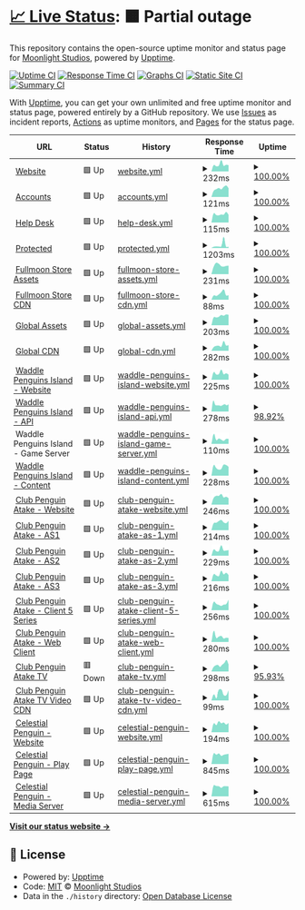 # [📈 Live Status](https://status.dink.cf): <!--live status--> **🟧 Partial outage**

This repository contains the open-source uptime monitor and status page for [Moonlight Studios](https://url.dink.cf/), powered by [Upptime](https://github.com/upptime/upptime).

[![Uptime CI](https://github.com/MoonlightStudiosInt/status/workflows/Uptime%20CI/badge.svg)](https://github.com/MoonlightStudiosInt/status/actions?query=workflow%3A%22Uptime+CI%22)
[![Response Time CI](https://github.com/MoonlightStudiosInt/status/workflows/Response%20Time%20CI/badge.svg)](https://github.com/MoonlightStudiosInt/status/actions?query=workflow%3A%22Response+Time+CI%22)
[![Graphs CI](https://github.com/MoonlightStudiosInt/status/workflows/Graphs%20CI/badge.svg)](https://github.com/MoonlightStudiosInt/status/actions?query=workflow%3A%22Graphs+CI%22)
[![Static Site CI](https://github.com/MoonlightStudiosInt/status/workflows/Static%20Site%20CI/badge.svg)](https://github.com/MoonlightStudiosInt/status/actions?query=workflow%3A%22Static+Site+CI%22)
[![Summary CI](https://github.com/MoonlightStudiosInt/status/workflows/Summary%20CI/badge.svg)](https://github.com/MoonlightStudiosInt/status/actions?query=workflow%3A%22Summary+CI%22)

With [Upptime](https://upptime.js.org), you can get your own unlimited and free uptime monitor and status page, powered entirely by a GitHub repository. We use [Issues](https://github.com/MoonlightStudiosInt/status/issues) as incident reports, [Actions](https://github.com/MoonlightStudiosInt/status/actions) as uptime monitors, and [Pages](https://status.dink.cf) for the status page.

<!--start: status pages-->
<!-- This summary is generated by Upptime (https://github.com/upptime/upptime) -->
<!-- Do not edit this manually, your changes will be overwritten -->
<!-- prettier-ignore -->
| URL | Status | History | Response Time | Uptime |
| --- | ------ | ------- | ------------- | ------ |
| <img alt="" src="https://icons.duckduckgo.com/ip3/www.fullmoon.dev.ico" height="13"> [Website](https://www.fullmoon.dev/) | 🟩 Up | [website.yml](https://github.com/fullmoondev/status/commits/HEAD/history/website.yml) | <details><summary><img alt="Response time graph" src="./graphs/website/response-time-week.png" height="20"> 232ms</summary><br><a href="https://status.fullmoon.dev/history/website"><img alt="Response time 232" src="https://img.shields.io/endpoint?url=https%3A%2F%2Fraw.githubusercontent.com%2Ffullmoondev%2Fstatus%2FHEAD%2Fapi%2Fwebsite%2Fresponse-time.json"></a><br><a href="https://status.fullmoon.dev/history/website"><img alt="24-hour response time 218" src="https://img.shields.io/endpoint?url=https%3A%2F%2Fraw.githubusercontent.com%2Ffullmoondev%2Fstatus%2FHEAD%2Fapi%2Fwebsite%2Fresponse-time-day.json"></a><br><a href="https://status.fullmoon.dev/history/website"><img alt="7-day response time 232" src="https://img.shields.io/endpoint?url=https%3A%2F%2Fraw.githubusercontent.com%2Ffullmoondev%2Fstatus%2FHEAD%2Fapi%2Fwebsite%2Fresponse-time-week.json"></a><br><a href="https://status.fullmoon.dev/history/website"><img alt="30-day response time 237" src="https://img.shields.io/endpoint?url=https%3A%2F%2Fraw.githubusercontent.com%2Ffullmoondev%2Fstatus%2FHEAD%2Fapi%2Fwebsite%2Fresponse-time-month.json"></a><br><a href="https://status.fullmoon.dev/history/website"><img alt="1-year response time 232" src="https://img.shields.io/endpoint?url=https%3A%2F%2Fraw.githubusercontent.com%2Ffullmoondev%2Fstatus%2FHEAD%2Fapi%2Fwebsite%2Fresponse-time-year.json"></a></details> | <details><summary><a href="https://status.fullmoon.dev/history/website">100.00%</a></summary><a href="https://status.fullmoon.dev/history/website"><img alt="All-time uptime 100.00%" src="https://img.shields.io/endpoint?url=https%3A%2F%2Fraw.githubusercontent.com%2Ffullmoondev%2Fstatus%2FHEAD%2Fapi%2Fwebsite%2Fuptime.json"></a><br><a href="https://status.fullmoon.dev/history/website"><img alt="24-hour uptime 100.00%" src="https://img.shields.io/endpoint?url=https%3A%2F%2Fraw.githubusercontent.com%2Ffullmoondev%2Fstatus%2FHEAD%2Fapi%2Fwebsite%2Fuptime-day.json"></a><br><a href="https://status.fullmoon.dev/history/website"><img alt="7-day uptime 100.00%" src="https://img.shields.io/endpoint?url=https%3A%2F%2Fraw.githubusercontent.com%2Ffullmoondev%2Fstatus%2FHEAD%2Fapi%2Fwebsite%2Fuptime-week.json"></a><br><a href="https://status.fullmoon.dev/history/website"><img alt="30-day uptime 100.00%" src="https://img.shields.io/endpoint?url=https%3A%2F%2Fraw.githubusercontent.com%2Ffullmoondev%2Fstatus%2FHEAD%2Fapi%2Fwebsite%2Fuptime-month.json"></a><br><a href="https://status.fullmoon.dev/history/website"><img alt="1-year uptime 100.00%" src="https://img.shields.io/endpoint?url=https%3A%2F%2Fraw.githubusercontent.com%2Ffullmoondev%2Fstatus%2FHEAD%2Fapi%2Fwebsite%2Fuptime-year.json"></a></details>
| <img alt="" src="https://icons.duckduckgo.com/ip3/www.fullmoon.dev.ico" height="13"> [Accounts](https://www.fullmoon.dev/accounts/) | 🟩 Up | [accounts.yml](https://github.com/fullmoondev/status/commits/HEAD/history/accounts.yml) | <details><summary><img alt="Response time graph" src="./graphs/accounts/response-time-week.png" height="20"> 121ms</summary><br><a href="https://status.fullmoon.dev/history/accounts"><img alt="Response time 119" src="https://img.shields.io/endpoint?url=https%3A%2F%2Fraw.githubusercontent.com%2Ffullmoondev%2Fstatus%2FHEAD%2Fapi%2Faccounts%2Fresponse-time.json"></a><br><a href="https://status.fullmoon.dev/history/accounts"><img alt="24-hour response time 122" src="https://img.shields.io/endpoint?url=https%3A%2F%2Fraw.githubusercontent.com%2Ffullmoondev%2Fstatus%2FHEAD%2Fapi%2Faccounts%2Fresponse-time-day.json"></a><br><a href="https://status.fullmoon.dev/history/accounts"><img alt="7-day response time 121" src="https://img.shields.io/endpoint?url=https%3A%2F%2Fraw.githubusercontent.com%2Ffullmoondev%2Fstatus%2FHEAD%2Fapi%2Faccounts%2Fresponse-time-week.json"></a><br><a href="https://status.fullmoon.dev/history/accounts"><img alt="30-day response time 112" src="https://img.shields.io/endpoint?url=https%3A%2F%2Fraw.githubusercontent.com%2Ffullmoondev%2Fstatus%2FHEAD%2Fapi%2Faccounts%2Fresponse-time-month.json"></a><br><a href="https://status.fullmoon.dev/history/accounts"><img alt="1-year response time 119" src="https://img.shields.io/endpoint?url=https%3A%2F%2Fraw.githubusercontent.com%2Ffullmoondev%2Fstatus%2FHEAD%2Fapi%2Faccounts%2Fresponse-time-year.json"></a></details> | <details><summary><a href="https://status.fullmoon.dev/history/accounts">100.00%</a></summary><a href="https://status.fullmoon.dev/history/accounts"><img alt="All-time uptime 100.00%" src="https://img.shields.io/endpoint?url=https%3A%2F%2Fraw.githubusercontent.com%2Ffullmoondev%2Fstatus%2FHEAD%2Fapi%2Faccounts%2Fuptime.json"></a><br><a href="https://status.fullmoon.dev/history/accounts"><img alt="24-hour uptime 100.00%" src="https://img.shields.io/endpoint?url=https%3A%2F%2Fraw.githubusercontent.com%2Ffullmoondev%2Fstatus%2FHEAD%2Fapi%2Faccounts%2Fuptime-day.json"></a><br><a href="https://status.fullmoon.dev/history/accounts"><img alt="7-day uptime 100.00%" src="https://img.shields.io/endpoint?url=https%3A%2F%2Fraw.githubusercontent.com%2Ffullmoondev%2Fstatus%2FHEAD%2Fapi%2Faccounts%2Fuptime-week.json"></a><br><a href="https://status.fullmoon.dev/history/accounts"><img alt="30-day uptime 100.00%" src="https://img.shields.io/endpoint?url=https%3A%2F%2Fraw.githubusercontent.com%2Ffullmoondev%2Fstatus%2FHEAD%2Fapi%2Faccounts%2Fuptime-month.json"></a><br><a href="https://status.fullmoon.dev/history/accounts"><img alt="1-year uptime 100.00%" src="https://img.shields.io/endpoint?url=https%3A%2F%2Fraw.githubusercontent.com%2Ffullmoondev%2Fstatus%2FHEAD%2Fapi%2Faccounts%2Fuptime-year.json"></a></details>
| <img alt="" src="https://icons.duckduckgo.com/ip3/www.fullmoon.dev.ico" height="13"> [Help Desk](https://www.fullmoon.dev/help/) | 🟩 Up | [help-desk.yml](https://github.com/fullmoondev/status/commits/HEAD/history/help-desk.yml) | <details><summary><img alt="Response time graph" src="./graphs/help-desk/response-time-week.png" height="20"> 115ms</summary><br><a href="https://status.fullmoon.dev/history/help-desk"><img alt="Response time 112" src="https://img.shields.io/endpoint?url=https%3A%2F%2Fraw.githubusercontent.com%2Ffullmoondev%2Fstatus%2FHEAD%2Fapi%2Fhelp-desk%2Fresponse-time.json"></a><br><a href="https://status.fullmoon.dev/history/help-desk"><img alt="24-hour response time 107" src="https://img.shields.io/endpoint?url=https%3A%2F%2Fraw.githubusercontent.com%2Ffullmoondev%2Fstatus%2FHEAD%2Fapi%2Fhelp-desk%2Fresponse-time-day.json"></a><br><a href="https://status.fullmoon.dev/history/help-desk"><img alt="7-day response time 115" src="https://img.shields.io/endpoint?url=https%3A%2F%2Fraw.githubusercontent.com%2Ffullmoondev%2Fstatus%2FHEAD%2Fapi%2Fhelp-desk%2Fresponse-time-week.json"></a><br><a href="https://status.fullmoon.dev/history/help-desk"><img alt="30-day response time 107" src="https://img.shields.io/endpoint?url=https%3A%2F%2Fraw.githubusercontent.com%2Ffullmoondev%2Fstatus%2FHEAD%2Fapi%2Fhelp-desk%2Fresponse-time-month.json"></a><br><a href="https://status.fullmoon.dev/history/help-desk"><img alt="1-year response time 112" src="https://img.shields.io/endpoint?url=https%3A%2F%2Fraw.githubusercontent.com%2Ffullmoondev%2Fstatus%2FHEAD%2Fapi%2Fhelp-desk%2Fresponse-time-year.json"></a></details> | <details><summary><a href="https://status.fullmoon.dev/history/help-desk">100.00%</a></summary><a href="https://status.fullmoon.dev/history/help-desk"><img alt="All-time uptime 100.00%" src="https://img.shields.io/endpoint?url=https%3A%2F%2Fraw.githubusercontent.com%2Ffullmoondev%2Fstatus%2FHEAD%2Fapi%2Fhelp-desk%2Fuptime.json"></a><br><a href="https://status.fullmoon.dev/history/help-desk"><img alt="24-hour uptime 100.00%" src="https://img.shields.io/endpoint?url=https%3A%2F%2Fraw.githubusercontent.com%2Ffullmoondev%2Fstatus%2FHEAD%2Fapi%2Fhelp-desk%2Fuptime-day.json"></a><br><a href="https://status.fullmoon.dev/history/help-desk"><img alt="7-day uptime 100.00%" src="https://img.shields.io/endpoint?url=https%3A%2F%2Fraw.githubusercontent.com%2Ffullmoondev%2Fstatus%2FHEAD%2Fapi%2Fhelp-desk%2Fuptime-week.json"></a><br><a href="https://status.fullmoon.dev/history/help-desk"><img alt="30-day uptime 100.00%" src="https://img.shields.io/endpoint?url=https%3A%2F%2Fraw.githubusercontent.com%2Ffullmoondev%2Fstatus%2FHEAD%2Fapi%2Fhelp-desk%2Fuptime-month.json"></a><br><a href="https://status.fullmoon.dev/history/help-desk"><img alt="1-year uptime 100.00%" src="https://img.shields.io/endpoint?url=https%3A%2F%2Fraw.githubusercontent.com%2Ffullmoondev%2Fstatus%2FHEAD%2Fapi%2Fhelp-desk%2Fuptime-year.json"></a></details>
| <img alt="" src="https://icons.duckduckgo.com/ip3/protected.fullmoon.dev.ico" height="13"> [Protected](https://protected.fullmoon.dev/) | 🟩 Up | [protected.yml](https://github.com/fullmoondev/status/commits/HEAD/history/protected.yml) | <details><summary><img alt="Response time graph" src="./graphs/protected/response-time-week.png" height="20"> 1203ms</summary><br><a href="https://status.fullmoon.dev/history/protected"><img alt="Response time 522" src="https://img.shields.io/endpoint?url=https%3A%2F%2Fraw.githubusercontent.com%2Ffullmoondev%2Fstatus%2FHEAD%2Fapi%2Fprotected%2Fresponse-time.json"></a><br><a href="https://status.fullmoon.dev/history/protected"><img alt="24-hour response time 534" src="https://img.shields.io/endpoint?url=https%3A%2F%2Fraw.githubusercontent.com%2Ffullmoondev%2Fstatus%2FHEAD%2Fapi%2Fprotected%2Fresponse-time-day.json"></a><br><a href="https://status.fullmoon.dev/history/protected"><img alt="7-day response time 1203" src="https://img.shields.io/endpoint?url=https%3A%2F%2Fraw.githubusercontent.com%2Ffullmoondev%2Fstatus%2FHEAD%2Fapi%2Fprotected%2Fresponse-time-week.json"></a><br><a href="https://status.fullmoon.dev/history/protected"><img alt="30-day response time 653" src="https://img.shields.io/endpoint?url=https%3A%2F%2Fraw.githubusercontent.com%2Ffullmoondev%2Fstatus%2FHEAD%2Fapi%2Fprotected%2Fresponse-time-month.json"></a><br><a href="https://status.fullmoon.dev/history/protected"><img alt="1-year response time 522" src="https://img.shields.io/endpoint?url=https%3A%2F%2Fraw.githubusercontent.com%2Ffullmoondev%2Fstatus%2FHEAD%2Fapi%2Fprotected%2Fresponse-time-year.json"></a></details> | <details><summary><a href="https://status.fullmoon.dev/history/protected">100.00%</a></summary><a href="https://status.fullmoon.dev/history/protected"><img alt="All-time uptime 100.00%" src="https://img.shields.io/endpoint?url=https%3A%2F%2Fraw.githubusercontent.com%2Ffullmoondev%2Fstatus%2FHEAD%2Fapi%2Fprotected%2Fuptime.json"></a><br><a href="https://status.fullmoon.dev/history/protected"><img alt="24-hour uptime 100.00%" src="https://img.shields.io/endpoint?url=https%3A%2F%2Fraw.githubusercontent.com%2Ffullmoondev%2Fstatus%2FHEAD%2Fapi%2Fprotected%2Fuptime-day.json"></a><br><a href="https://status.fullmoon.dev/history/protected"><img alt="7-day uptime 100.00%" src="https://img.shields.io/endpoint?url=https%3A%2F%2Fraw.githubusercontent.com%2Ffullmoondev%2Fstatus%2FHEAD%2Fapi%2Fprotected%2Fuptime-week.json"></a><br><a href="https://status.fullmoon.dev/history/protected"><img alt="30-day uptime 100.00%" src="https://img.shields.io/endpoint?url=https%3A%2F%2Fraw.githubusercontent.com%2Ffullmoondev%2Fstatus%2FHEAD%2Fapi%2Fprotected%2Fuptime-month.json"></a><br><a href="https://status.fullmoon.dev/history/protected"><img alt="1-year uptime 100.00%" src="https://img.shields.io/endpoint?url=https%3A%2F%2Fraw.githubusercontent.com%2Ffullmoondev%2Fstatus%2FHEAD%2Fapi%2Fprotected%2Fuptime-year.json"></a></details>
| <img alt="" src="https://icons.duckduckgo.com/ip3/apollo.fullmoon.dev.ico" height="13"> [Fullmoon Store Assets](https://apollo.fullmoon.dev/) | 🟩 Up | [fullmoon-store-assets.yml](https://github.com/fullmoondev/status/commits/HEAD/history/fullmoon-store-assets.yml) | <details><summary><img alt="Response time graph" src="./graphs/fullmoon-store-assets/response-time-week.png" height="20"> 231ms</summary><br><a href="https://status.fullmoon.dev/history/fullmoon-store-assets"><img alt="Response time 220" src="https://img.shields.io/endpoint?url=https%3A%2F%2Fraw.githubusercontent.com%2Ffullmoondev%2Fstatus%2FHEAD%2Fapi%2Ffullmoon-store-assets%2Fresponse-time.json"></a><br><a href="https://status.fullmoon.dev/history/fullmoon-store-assets"><img alt="24-hour response time 222" src="https://img.shields.io/endpoint?url=https%3A%2F%2Fraw.githubusercontent.com%2Ffullmoondev%2Fstatus%2FHEAD%2Fapi%2Ffullmoon-store-assets%2Fresponse-time-day.json"></a><br><a href="https://status.fullmoon.dev/history/fullmoon-store-assets"><img alt="7-day response time 231" src="https://img.shields.io/endpoint?url=https%3A%2F%2Fraw.githubusercontent.com%2Ffullmoondev%2Fstatus%2FHEAD%2Fapi%2Ffullmoon-store-assets%2Fresponse-time-week.json"></a><br><a href="https://status.fullmoon.dev/history/fullmoon-store-assets"><img alt="30-day response time 220" src="https://img.shields.io/endpoint?url=https%3A%2F%2Fraw.githubusercontent.com%2Ffullmoondev%2Fstatus%2FHEAD%2Fapi%2Ffullmoon-store-assets%2Fresponse-time-month.json"></a><br><a href="https://status.fullmoon.dev/history/fullmoon-store-assets"><img alt="1-year response time 220" src="https://img.shields.io/endpoint?url=https%3A%2F%2Fraw.githubusercontent.com%2Ffullmoondev%2Fstatus%2FHEAD%2Fapi%2Ffullmoon-store-assets%2Fresponse-time-year.json"></a></details> | <details><summary><a href="https://status.fullmoon.dev/history/fullmoon-store-assets">100.00%</a></summary><a href="https://status.fullmoon.dev/history/fullmoon-store-assets"><img alt="All-time uptime 100.00%" src="https://img.shields.io/endpoint?url=https%3A%2F%2Fraw.githubusercontent.com%2Ffullmoondev%2Fstatus%2FHEAD%2Fapi%2Ffullmoon-store-assets%2Fuptime.json"></a><br><a href="https://status.fullmoon.dev/history/fullmoon-store-assets"><img alt="24-hour uptime 100.00%" src="https://img.shields.io/endpoint?url=https%3A%2F%2Fraw.githubusercontent.com%2Ffullmoondev%2Fstatus%2FHEAD%2Fapi%2Ffullmoon-store-assets%2Fuptime-day.json"></a><br><a href="https://status.fullmoon.dev/history/fullmoon-store-assets"><img alt="7-day uptime 100.00%" src="https://img.shields.io/endpoint?url=https%3A%2F%2Fraw.githubusercontent.com%2Ffullmoondev%2Fstatus%2FHEAD%2Fapi%2Ffullmoon-store-assets%2Fuptime-week.json"></a><br><a href="https://status.fullmoon.dev/history/fullmoon-store-assets"><img alt="30-day uptime 100.00%" src="https://img.shields.io/endpoint?url=https%3A%2F%2Fraw.githubusercontent.com%2Ffullmoondev%2Fstatus%2FHEAD%2Fapi%2Ffullmoon-store-assets%2Fuptime-month.json"></a><br><a href="https://status.fullmoon.dev/history/fullmoon-store-assets"><img alt="1-year uptime 100.00%" src="https://img.shields.io/endpoint?url=https%3A%2F%2Fraw.githubusercontent.com%2Ffullmoondev%2Fstatus%2FHEAD%2Fapi%2Ffullmoon-store-assets%2Fuptime-year.json"></a></details>
| <img alt="" src="https://icons.duckduckgo.com/ip3/cdn.apollo.fullmoon.dev.ico" height="13"> [Fullmoon Store CDN](https://cdn.apollo.fullmoon.dev/) | 🟩 Up | [fullmoon-store-cdn.yml](https://github.com/fullmoondev/status/commits/HEAD/history/fullmoon-store-cdn.yml) | <details><summary><img alt="Response time graph" src="./graphs/fullmoon-store-cdn/response-time-week.png" height="20"> 88ms</summary><br><a href="https://status.fullmoon.dev/history/fullmoon-store-cdn"><img alt="Response time 103" src="https://img.shields.io/endpoint?url=https%3A%2F%2Fraw.githubusercontent.com%2Ffullmoondev%2Fstatus%2FHEAD%2Fapi%2Ffullmoon-store-cdn%2Fresponse-time.json"></a><br><a href="https://status.fullmoon.dev/history/fullmoon-store-cdn"><img alt="24-hour response time 69" src="https://img.shields.io/endpoint?url=https%3A%2F%2Fraw.githubusercontent.com%2Ffullmoondev%2Fstatus%2FHEAD%2Fapi%2Ffullmoon-store-cdn%2Fresponse-time-day.json"></a><br><a href="https://status.fullmoon.dev/history/fullmoon-store-cdn"><img alt="7-day response time 88" src="https://img.shields.io/endpoint?url=https%3A%2F%2Fraw.githubusercontent.com%2Ffullmoondev%2Fstatus%2FHEAD%2Fapi%2Ffullmoon-store-cdn%2Fresponse-time-week.json"></a><br><a href="https://status.fullmoon.dev/history/fullmoon-store-cdn"><img alt="30-day response time 103" src="https://img.shields.io/endpoint?url=https%3A%2F%2Fraw.githubusercontent.com%2Ffullmoondev%2Fstatus%2FHEAD%2Fapi%2Ffullmoon-store-cdn%2Fresponse-time-month.json"></a><br><a href="https://status.fullmoon.dev/history/fullmoon-store-cdn"><img alt="1-year response time 103" src="https://img.shields.io/endpoint?url=https%3A%2F%2Fraw.githubusercontent.com%2Ffullmoondev%2Fstatus%2FHEAD%2Fapi%2Ffullmoon-store-cdn%2Fresponse-time-year.json"></a></details> | <details><summary><a href="https://status.fullmoon.dev/history/fullmoon-store-cdn">100.00%</a></summary><a href="https://status.fullmoon.dev/history/fullmoon-store-cdn"><img alt="All-time uptime 100.00%" src="https://img.shields.io/endpoint?url=https%3A%2F%2Fraw.githubusercontent.com%2Ffullmoondev%2Fstatus%2FHEAD%2Fapi%2Ffullmoon-store-cdn%2Fuptime.json"></a><br><a href="https://status.fullmoon.dev/history/fullmoon-store-cdn"><img alt="24-hour uptime 100.00%" src="https://img.shields.io/endpoint?url=https%3A%2F%2Fraw.githubusercontent.com%2Ffullmoondev%2Fstatus%2FHEAD%2Fapi%2Ffullmoon-store-cdn%2Fuptime-day.json"></a><br><a href="https://status.fullmoon.dev/history/fullmoon-store-cdn"><img alt="7-day uptime 100.00%" src="https://img.shields.io/endpoint?url=https%3A%2F%2Fraw.githubusercontent.com%2Ffullmoondev%2Fstatus%2FHEAD%2Fapi%2Ffullmoon-store-cdn%2Fuptime-week.json"></a><br><a href="https://status.fullmoon.dev/history/fullmoon-store-cdn"><img alt="30-day uptime 100.00%" src="https://img.shields.io/endpoint?url=https%3A%2F%2Fraw.githubusercontent.com%2Ffullmoondev%2Fstatus%2FHEAD%2Fapi%2Ffullmoon-store-cdn%2Fuptime-month.json"></a><br><a href="https://status.fullmoon.dev/history/fullmoon-store-cdn"><img alt="1-year uptime 100.00%" src="https://img.shields.io/endpoint?url=https%3A%2F%2Fraw.githubusercontent.com%2Ffullmoondev%2Fstatus%2FHEAD%2Fapi%2Ffullmoon-store-cdn%2Fuptime-year.json"></a></details>
| <img alt="" src="https://icons.duckduckgo.com/ip3/assets.fullmoon.dev.ico" height="13"> [Global Assets](https://assets.fullmoon.dev/) | 🟩 Up | [global-assets.yml](https://github.com/fullmoondev/status/commits/HEAD/history/global-assets.yml) | <details><summary><img alt="Response time graph" src="./graphs/global-assets/response-time-week.png" height="20"> 203ms</summary><br><a href="https://status.fullmoon.dev/history/global-assets"><img alt="Response time 216" src="https://img.shields.io/endpoint?url=https%3A%2F%2Fraw.githubusercontent.com%2Ffullmoondev%2Fstatus%2FHEAD%2Fapi%2Fglobal-assets%2Fresponse-time.json"></a><br><a href="https://status.fullmoon.dev/history/global-assets"><img alt="24-hour response time 228" src="https://img.shields.io/endpoint?url=https%3A%2F%2Fraw.githubusercontent.com%2Ffullmoondev%2Fstatus%2FHEAD%2Fapi%2Fglobal-assets%2Fresponse-time-day.json"></a><br><a href="https://status.fullmoon.dev/history/global-assets"><img alt="7-day response time 203" src="https://img.shields.io/endpoint?url=https%3A%2F%2Fraw.githubusercontent.com%2Ffullmoondev%2Fstatus%2FHEAD%2Fapi%2Fglobal-assets%2Fresponse-time-week.json"></a><br><a href="https://status.fullmoon.dev/history/global-assets"><img alt="30-day response time 195" src="https://img.shields.io/endpoint?url=https%3A%2F%2Fraw.githubusercontent.com%2Ffullmoondev%2Fstatus%2FHEAD%2Fapi%2Fglobal-assets%2Fresponse-time-month.json"></a><br><a href="https://status.fullmoon.dev/history/global-assets"><img alt="1-year response time 216" src="https://img.shields.io/endpoint?url=https%3A%2F%2Fraw.githubusercontent.com%2Ffullmoondev%2Fstatus%2FHEAD%2Fapi%2Fglobal-assets%2Fresponse-time-year.json"></a></details> | <details><summary><a href="https://status.fullmoon.dev/history/global-assets">100.00%</a></summary><a href="https://status.fullmoon.dev/history/global-assets"><img alt="All-time uptime 100.00%" src="https://img.shields.io/endpoint?url=https%3A%2F%2Fraw.githubusercontent.com%2Ffullmoondev%2Fstatus%2FHEAD%2Fapi%2Fglobal-assets%2Fuptime.json"></a><br><a href="https://status.fullmoon.dev/history/global-assets"><img alt="24-hour uptime 100.00%" src="https://img.shields.io/endpoint?url=https%3A%2F%2Fraw.githubusercontent.com%2Ffullmoondev%2Fstatus%2FHEAD%2Fapi%2Fglobal-assets%2Fuptime-day.json"></a><br><a href="https://status.fullmoon.dev/history/global-assets"><img alt="7-day uptime 100.00%" src="https://img.shields.io/endpoint?url=https%3A%2F%2Fraw.githubusercontent.com%2Ffullmoondev%2Fstatus%2FHEAD%2Fapi%2Fglobal-assets%2Fuptime-week.json"></a><br><a href="https://status.fullmoon.dev/history/global-assets"><img alt="30-day uptime 100.00%" src="https://img.shields.io/endpoint?url=https%3A%2F%2Fraw.githubusercontent.com%2Ffullmoondev%2Fstatus%2FHEAD%2Fapi%2Fglobal-assets%2Fuptime-month.json"></a><br><a href="https://status.fullmoon.dev/history/global-assets"><img alt="1-year uptime 100.00%" src="https://img.shields.io/endpoint?url=https%3A%2F%2Fraw.githubusercontent.com%2Ffullmoondev%2Fstatus%2FHEAD%2Fapi%2Fglobal-assets%2Fuptime-year.json"></a></details>
| <img alt="" src="https://icons.duckduckgo.com/ip3/cdn.fullmoon.dev.ico" height="13"> [Global CDN](https://cdn.fullmoon.dev/) | 🟩 Up | [global-cdn.yml](https://github.com/fullmoondev/status/commits/HEAD/history/global-cdn.yml) | <details><summary><img alt="Response time graph" src="./graphs/global-cdn/response-time-week.png" height="20"> 282ms</summary><br><a href="https://status.fullmoon.dev/history/global-cdn"><img alt="Response time 281" src="https://img.shields.io/endpoint?url=https%3A%2F%2Fraw.githubusercontent.com%2Ffullmoondev%2Fstatus%2FHEAD%2Fapi%2Fglobal-cdn%2Fresponse-time.json"></a><br><a href="https://status.fullmoon.dev/history/global-cdn"><img alt="24-hour response time 290" src="https://img.shields.io/endpoint?url=https%3A%2F%2Fraw.githubusercontent.com%2Ffullmoondev%2Fstatus%2FHEAD%2Fapi%2Fglobal-cdn%2Fresponse-time-day.json"></a><br><a href="https://status.fullmoon.dev/history/global-cdn"><img alt="7-day response time 282" src="https://img.shields.io/endpoint?url=https%3A%2F%2Fraw.githubusercontent.com%2Ffullmoondev%2Fstatus%2FHEAD%2Fapi%2Fglobal-cdn%2Fresponse-time-week.json"></a><br><a href="https://status.fullmoon.dev/history/global-cdn"><img alt="30-day response time 245" src="https://img.shields.io/endpoint?url=https%3A%2F%2Fraw.githubusercontent.com%2Ffullmoondev%2Fstatus%2FHEAD%2Fapi%2Fglobal-cdn%2Fresponse-time-month.json"></a><br><a href="https://status.fullmoon.dev/history/global-cdn"><img alt="1-year response time 281" src="https://img.shields.io/endpoint?url=https%3A%2F%2Fraw.githubusercontent.com%2Ffullmoondev%2Fstatus%2FHEAD%2Fapi%2Fglobal-cdn%2Fresponse-time-year.json"></a></details> | <details><summary><a href="https://status.fullmoon.dev/history/global-cdn">100.00%</a></summary><a href="https://status.fullmoon.dev/history/global-cdn"><img alt="All-time uptime 99.97%" src="https://img.shields.io/endpoint?url=https%3A%2F%2Fraw.githubusercontent.com%2Ffullmoondev%2Fstatus%2FHEAD%2Fapi%2Fglobal-cdn%2Fuptime.json"></a><br><a href="https://status.fullmoon.dev/history/global-cdn"><img alt="24-hour uptime 100.00%" src="https://img.shields.io/endpoint?url=https%3A%2F%2Fraw.githubusercontent.com%2Ffullmoondev%2Fstatus%2FHEAD%2Fapi%2Fglobal-cdn%2Fuptime-day.json"></a><br><a href="https://status.fullmoon.dev/history/global-cdn"><img alt="7-day uptime 100.00%" src="https://img.shields.io/endpoint?url=https%3A%2F%2Fraw.githubusercontent.com%2Ffullmoondev%2Fstatus%2FHEAD%2Fapi%2Fglobal-cdn%2Fuptime-week.json"></a><br><a href="https://status.fullmoon.dev/history/global-cdn"><img alt="30-day uptime 100.00%" src="https://img.shields.io/endpoint?url=https%3A%2F%2Fraw.githubusercontent.com%2Ffullmoondev%2Fstatus%2FHEAD%2Fapi%2Fglobal-cdn%2Fuptime-month.json"></a><br><a href="https://status.fullmoon.dev/history/global-cdn"><img alt="1-year uptime 99.97%" src="https://img.shields.io/endpoint?url=https%3A%2F%2Fraw.githubusercontent.com%2Ffullmoondev%2Fstatus%2FHEAD%2Fapi%2Fglobal-cdn%2Fuptime-year.json"></a></details>
| <img alt="" src="https://icons.duckduckgo.com/ip3/waddlepenguins.me.ico" height="13"> [Waddle Penguins Island - Website](https://waddlepenguins.me/) | 🟩 Up | [waddle-penguins-island-website.yml](https://github.com/fullmoondev/status/commits/HEAD/history/waddle-penguins-island-website.yml) | <details><summary><img alt="Response time graph" src="./graphs/waddle-penguins-island-website/response-time-week.png" height="20"> 225ms</summary><br><a href="https://status.fullmoon.dev/history/waddle-penguins-island-website"><img alt="Response time 245" src="https://img.shields.io/endpoint?url=https%3A%2F%2Fraw.githubusercontent.com%2Ffullmoondev%2Fstatus%2FHEAD%2Fapi%2Fwaddle-penguins-island-website%2Fresponse-time.json"></a><br><a href="https://status.fullmoon.dev/history/waddle-penguins-island-website"><img alt="24-hour response time 176" src="https://img.shields.io/endpoint?url=https%3A%2F%2Fraw.githubusercontent.com%2Ffullmoondev%2Fstatus%2FHEAD%2Fapi%2Fwaddle-penguins-island-website%2Fresponse-time-day.json"></a><br><a href="https://status.fullmoon.dev/history/waddle-penguins-island-website"><img alt="7-day response time 225" src="https://img.shields.io/endpoint?url=https%3A%2F%2Fraw.githubusercontent.com%2Ffullmoondev%2Fstatus%2FHEAD%2Fapi%2Fwaddle-penguins-island-website%2Fresponse-time-week.json"></a><br><a href="https://status.fullmoon.dev/history/waddle-penguins-island-website"><img alt="30-day response time 234" src="https://img.shields.io/endpoint?url=https%3A%2F%2Fraw.githubusercontent.com%2Ffullmoondev%2Fstatus%2FHEAD%2Fapi%2Fwaddle-penguins-island-website%2Fresponse-time-month.json"></a><br><a href="https://status.fullmoon.dev/history/waddle-penguins-island-website"><img alt="1-year response time 234" src="https://img.shields.io/endpoint?url=https%3A%2F%2Fraw.githubusercontent.com%2Ffullmoondev%2Fstatus%2FHEAD%2Fapi%2Fwaddle-penguins-island-website%2Fresponse-time-year.json"></a></details> | <details><summary><a href="https://status.fullmoon.dev/history/waddle-penguins-island-website">100.00%</a></summary><a href="https://status.fullmoon.dev/history/waddle-penguins-island-website"><img alt="All-time uptime 97.45%" src="https://img.shields.io/endpoint?url=https%3A%2F%2Fraw.githubusercontent.com%2Ffullmoondev%2Fstatus%2FHEAD%2Fapi%2Fwaddle-penguins-island-website%2Fuptime.json"></a><br><a href="https://status.fullmoon.dev/history/waddle-penguins-island-website"><img alt="24-hour uptime 100.00%" src="https://img.shields.io/endpoint?url=https%3A%2F%2Fraw.githubusercontent.com%2Ffullmoondev%2Fstatus%2FHEAD%2Fapi%2Fwaddle-penguins-island-website%2Fuptime-day.json"></a><br><a href="https://status.fullmoon.dev/history/waddle-penguins-island-website"><img alt="7-day uptime 100.00%" src="https://img.shields.io/endpoint?url=https%3A%2F%2Fraw.githubusercontent.com%2Ffullmoondev%2Fstatus%2FHEAD%2Fapi%2Fwaddle-penguins-island-website%2Fuptime-week.json"></a><br><a href="https://status.fullmoon.dev/history/waddle-penguins-island-website"><img alt="30-day uptime 100.00%" src="https://img.shields.io/endpoint?url=https%3A%2F%2Fraw.githubusercontent.com%2Ffullmoondev%2Fstatus%2FHEAD%2Fapi%2Fwaddle-penguins-island-website%2Fuptime-month.json"></a><br><a href="https://status.fullmoon.dev/history/waddle-penguins-island-website"><img alt="1-year uptime 96.40%" src="https://img.shields.io/endpoint?url=https%3A%2F%2Fraw.githubusercontent.com%2Ffullmoondev%2Fstatus%2FHEAD%2Fapi%2Fwaddle-penguins-island-website%2Fuptime-year.json"></a></details>
| <img alt="" src="https://icons.duckduckgo.com/ip3/api.waddlepenguins.me.ico" height="13"> [Waddle Penguins Island - API](https://api.waddlepenguins.me/) | 🟩 Up | [waddle-penguins-island-api.yml](https://github.com/fullmoondev/status/commits/HEAD/history/waddle-penguins-island-api.yml) | <details><summary><img alt="Response time graph" src="./graphs/waddle-penguins-island-api/response-time-week.png" height="20"> 278ms</summary><br><a href="https://status.fullmoon.dev/history/waddle-penguins-island-api"><img alt="Response time 569" src="https://img.shields.io/endpoint?url=https%3A%2F%2Fraw.githubusercontent.com%2Ffullmoondev%2Fstatus%2FHEAD%2Fapi%2Fwaddle-penguins-island-api%2Fresponse-time.json"></a><br><a href="https://status.fullmoon.dev/history/waddle-penguins-island-api"><img alt="24-hour response time 303" src="https://img.shields.io/endpoint?url=https%3A%2F%2Fraw.githubusercontent.com%2Ffullmoondev%2Fstatus%2FHEAD%2Fapi%2Fwaddle-penguins-island-api%2Fresponse-time-day.json"></a><br><a href="https://status.fullmoon.dev/history/waddle-penguins-island-api"><img alt="7-day response time 278" src="https://img.shields.io/endpoint?url=https%3A%2F%2Fraw.githubusercontent.com%2Ffullmoondev%2Fstatus%2FHEAD%2Fapi%2Fwaddle-penguins-island-api%2Fresponse-time-week.json"></a><br><a href="https://status.fullmoon.dev/history/waddle-penguins-island-api"><img alt="30-day response time 698" src="https://img.shields.io/endpoint?url=https%3A%2F%2Fraw.githubusercontent.com%2Ffullmoondev%2Fstatus%2FHEAD%2Fapi%2Fwaddle-penguins-island-api%2Fresponse-time-month.json"></a><br><a href="https://status.fullmoon.dev/history/waddle-penguins-island-api"><img alt="1-year response time 510" src="https://img.shields.io/endpoint?url=https%3A%2F%2Fraw.githubusercontent.com%2Ffullmoondev%2Fstatus%2FHEAD%2Fapi%2Fwaddle-penguins-island-api%2Fresponse-time-year.json"></a></details> | <details><summary><a href="https://status.fullmoon.dev/history/waddle-penguins-island-api">98.92%</a></summary><a href="https://status.fullmoon.dev/history/waddle-penguins-island-api"><img alt="All-time uptime 98.58%" src="https://img.shields.io/endpoint?url=https%3A%2F%2Fraw.githubusercontent.com%2Ffullmoondev%2Fstatus%2FHEAD%2Fapi%2Fwaddle-penguins-island-api%2Fuptime.json"></a><br><a href="https://status.fullmoon.dev/history/waddle-penguins-island-api"><img alt="24-hour uptime 98.69%" src="https://img.shields.io/endpoint?url=https%3A%2F%2Fraw.githubusercontent.com%2Ffullmoondev%2Fstatus%2FHEAD%2Fapi%2Fwaddle-penguins-island-api%2Fuptime-day.json"></a><br><a href="https://status.fullmoon.dev/history/waddle-penguins-island-api"><img alt="7-day uptime 98.92%" src="https://img.shields.io/endpoint?url=https%3A%2F%2Fraw.githubusercontent.com%2Ffullmoondev%2Fstatus%2FHEAD%2Fapi%2Fwaddle-penguins-island-api%2Fuptime-week.json"></a><br><a href="https://status.fullmoon.dev/history/waddle-penguins-island-api"><img alt="30-day uptime 99.62%" src="https://img.shields.io/endpoint?url=https%3A%2F%2Fraw.githubusercontent.com%2Ffullmoondev%2Fstatus%2FHEAD%2Fapi%2Fwaddle-penguins-island-api%2Fuptime-month.json"></a><br><a href="https://status.fullmoon.dev/history/waddle-penguins-island-api"><img alt="1-year uptime 97.72%" src="https://img.shields.io/endpoint?url=https%3A%2F%2Fraw.githubusercontent.com%2Ffullmoondev%2Fstatus%2FHEAD%2Fapi%2Fwaddle-penguins-island-api%2Fuptime-year.json"></a></details>
| <img alt="" src="https://icons.duckduckgo.com/ip3/null.ico" height="13"> Waddle Penguins Island - Game Server | 🟩 Up | [waddle-penguins-island-game-server.yml](https://github.com/fullmoondev/status/commits/HEAD/history/waddle-penguins-island-game-server.yml) | <details><summary><img alt="Response time graph" src="./graphs/waddle-penguins-island-game-server/response-time-week.png" height="20"> 110ms</summary><br><a href="https://status.fullmoon.dev/history/waddle-penguins-island-game-server"><img alt="Response time 253" src="https://img.shields.io/endpoint?url=https%3A%2F%2Fraw.githubusercontent.com%2Ffullmoondev%2Fstatus%2FHEAD%2Fapi%2Fwaddle-penguins-island-game-server%2Fresponse-time.json"></a><br><a href="https://status.fullmoon.dev/history/waddle-penguins-island-game-server"><img alt="24-hour response time 106" src="https://img.shields.io/endpoint?url=https%3A%2F%2Fraw.githubusercontent.com%2Ffullmoondev%2Fstatus%2FHEAD%2Fapi%2Fwaddle-penguins-island-game-server%2Fresponse-time-day.json"></a><br><a href="https://status.fullmoon.dev/history/waddle-penguins-island-game-server"><img alt="7-day response time 110" src="https://img.shields.io/endpoint?url=https%3A%2F%2Fraw.githubusercontent.com%2Ffullmoondev%2Fstatus%2FHEAD%2Fapi%2Fwaddle-penguins-island-game-server%2Fresponse-time-week.json"></a><br><a href="https://status.fullmoon.dev/history/waddle-penguins-island-game-server"><img alt="30-day response time 117" src="https://img.shields.io/endpoint?url=https%3A%2F%2Fraw.githubusercontent.com%2Ffullmoondev%2Fstatus%2FHEAD%2Fapi%2Fwaddle-penguins-island-game-server%2Fresponse-time-month.json"></a><br><a href="https://status.fullmoon.dev/history/waddle-penguins-island-game-server"><img alt="1-year response time 208" src="https://img.shields.io/endpoint?url=https%3A%2F%2Fraw.githubusercontent.com%2Ffullmoondev%2Fstatus%2FHEAD%2Fapi%2Fwaddle-penguins-island-game-server%2Fresponse-time-year.json"></a></details> | <details><summary><a href="https://status.fullmoon.dev/history/waddle-penguins-island-game-server">100.00%</a></summary><a href="https://status.fullmoon.dev/history/waddle-penguins-island-game-server"><img alt="All-time uptime 99.50%" src="https://img.shields.io/endpoint?url=https%3A%2F%2Fraw.githubusercontent.com%2Ffullmoondev%2Fstatus%2FHEAD%2Fapi%2Fwaddle-penguins-island-game-server%2Fuptime.json"></a><br><a href="https://status.fullmoon.dev/history/waddle-penguins-island-game-server"><img alt="24-hour uptime 100.00%" src="https://img.shields.io/endpoint?url=https%3A%2F%2Fraw.githubusercontent.com%2Ffullmoondev%2Fstatus%2FHEAD%2Fapi%2Fwaddle-penguins-island-game-server%2Fuptime-day.json"></a><br><a href="https://status.fullmoon.dev/history/waddle-penguins-island-game-server"><img alt="7-day uptime 100.00%" src="https://img.shields.io/endpoint?url=https%3A%2F%2Fraw.githubusercontent.com%2Ffullmoondev%2Fstatus%2FHEAD%2Fapi%2Fwaddle-penguins-island-game-server%2Fuptime-week.json"></a><br><a href="https://status.fullmoon.dev/history/waddle-penguins-island-game-server"><img alt="30-day uptime 100.00%" src="https://img.shields.io/endpoint?url=https%3A%2F%2Fraw.githubusercontent.com%2Ffullmoondev%2Fstatus%2FHEAD%2Fapi%2Fwaddle-penguins-island-game-server%2Fuptime-month.json"></a><br><a href="https://status.fullmoon.dev/history/waddle-penguins-island-game-server"><img alt="1-year uptime 99.60%" src="https://img.shields.io/endpoint?url=https%3A%2F%2Fraw.githubusercontent.com%2Ffullmoondev%2Fstatus%2FHEAD%2Fapi%2Fwaddle-penguins-island-game-server%2Fuptime-year.json"></a></details>
| <img alt="" src="https://icons.duckduckgo.com/ip3/cdn.waddlepenguins.me.ico" height="13"> [Waddle Penguins Island - Content](https://cdn.waddlepenguins.me/) | 🟩 Up | [waddle-penguins-island-content.yml](https://github.com/fullmoondev/status/commits/HEAD/history/waddle-penguins-island-content.yml) | <details><summary><img alt="Response time graph" src="./graphs/waddle-penguins-island-content/response-time-week.png" height="20"> 228ms</summary><br><a href="https://status.fullmoon.dev/history/waddle-penguins-island-content"><img alt="Response time 479" src="https://img.shields.io/endpoint?url=https%3A%2F%2Fraw.githubusercontent.com%2Ffullmoondev%2Fstatus%2FHEAD%2Fapi%2Fwaddle-penguins-island-content%2Fresponse-time.json"></a><br><a href="https://status.fullmoon.dev/history/waddle-penguins-island-content"><img alt="24-hour response time 230" src="https://img.shields.io/endpoint?url=https%3A%2F%2Fraw.githubusercontent.com%2Ffullmoondev%2Fstatus%2FHEAD%2Fapi%2Fwaddle-penguins-island-content%2Fresponse-time-day.json"></a><br><a href="https://status.fullmoon.dev/history/waddle-penguins-island-content"><img alt="7-day response time 228" src="https://img.shields.io/endpoint?url=https%3A%2F%2Fraw.githubusercontent.com%2Ffullmoondev%2Fstatus%2FHEAD%2Fapi%2Fwaddle-penguins-island-content%2Fresponse-time-week.json"></a><br><a href="https://status.fullmoon.dev/history/waddle-penguins-island-content"><img alt="30-day response time 212" src="https://img.shields.io/endpoint?url=https%3A%2F%2Fraw.githubusercontent.com%2Ffullmoondev%2Fstatus%2FHEAD%2Fapi%2Fwaddle-penguins-island-content%2Fresponse-time-month.json"></a><br><a href="https://status.fullmoon.dev/history/waddle-penguins-island-content"><img alt="1-year response time 366" src="https://img.shields.io/endpoint?url=https%3A%2F%2Fraw.githubusercontent.com%2Ffullmoondev%2Fstatus%2FHEAD%2Fapi%2Fwaddle-penguins-island-content%2Fresponse-time-year.json"></a></details> | <details><summary><a href="https://status.fullmoon.dev/history/waddle-penguins-island-content">100.00%</a></summary><a href="https://status.fullmoon.dev/history/waddle-penguins-island-content"><img alt="All-time uptime 97.47%" src="https://img.shields.io/endpoint?url=https%3A%2F%2Fraw.githubusercontent.com%2Ffullmoondev%2Fstatus%2FHEAD%2Fapi%2Fwaddle-penguins-island-content%2Fuptime.json"></a><br><a href="https://status.fullmoon.dev/history/waddle-penguins-island-content"><img alt="24-hour uptime 100.00%" src="https://img.shields.io/endpoint?url=https%3A%2F%2Fraw.githubusercontent.com%2Ffullmoondev%2Fstatus%2FHEAD%2Fapi%2Fwaddle-penguins-island-content%2Fuptime-day.json"></a><br><a href="https://status.fullmoon.dev/history/waddle-penguins-island-content"><img alt="7-day uptime 100.00%" src="https://img.shields.io/endpoint?url=https%3A%2F%2Fraw.githubusercontent.com%2Ffullmoondev%2Fstatus%2FHEAD%2Fapi%2Fwaddle-penguins-island-content%2Fuptime-week.json"></a><br><a href="https://status.fullmoon.dev/history/waddle-penguins-island-content"><img alt="30-day uptime 100.00%" src="https://img.shields.io/endpoint?url=https%3A%2F%2Fraw.githubusercontent.com%2Ffullmoondev%2Fstatus%2FHEAD%2Fapi%2Fwaddle-penguins-island-content%2Fuptime-month.json"></a><br><a href="https://status.fullmoon.dev/history/waddle-penguins-island-content"><img alt="1-year uptime 96.59%" src="https://img.shields.io/endpoint?url=https%3A%2F%2Fraw.githubusercontent.com%2Ffullmoondev%2Fstatus%2FHEAD%2Fapi%2Fwaddle-penguins-island-content%2Fuptime-year.json"></a></details>
| <img alt="" src="https://icons.duckduckgo.com/ip3/cpatake.boo.ico" height="13"> [Club Penguin Atake - Website](https://cpatake.boo/) | 🟩 Up | [club-penguin-atake-website.yml](https://github.com/fullmoondev/status/commits/HEAD/history/club-penguin-atake-website.yml) | <details><summary><img alt="Response time graph" src="./graphs/club-penguin-atake-website/response-time-week.png" height="20"> 246ms</summary><br><a href="https://status.fullmoon.dev/history/club-penguin-atake-website"><img alt="Response time 350" src="https://img.shields.io/endpoint?url=https%3A%2F%2Fraw.githubusercontent.com%2Ffullmoondev%2Fstatus%2FHEAD%2Fapi%2Fclub-penguin-atake-website%2Fresponse-time.json"></a><br><a href="https://status.fullmoon.dev/history/club-penguin-atake-website"><img alt="24-hour response time 195" src="https://img.shields.io/endpoint?url=https%3A%2F%2Fraw.githubusercontent.com%2Ffullmoondev%2Fstatus%2FHEAD%2Fapi%2Fclub-penguin-atake-website%2Fresponse-time-day.json"></a><br><a href="https://status.fullmoon.dev/history/club-penguin-atake-website"><img alt="7-day response time 246" src="https://img.shields.io/endpoint?url=https%3A%2F%2Fraw.githubusercontent.com%2Ffullmoondev%2Fstatus%2FHEAD%2Fapi%2Fclub-penguin-atake-website%2Fresponse-time-week.json"></a><br><a href="https://status.fullmoon.dev/history/club-penguin-atake-website"><img alt="30-day response time 304" src="https://img.shields.io/endpoint?url=https%3A%2F%2Fraw.githubusercontent.com%2Ffullmoondev%2Fstatus%2FHEAD%2Fapi%2Fclub-penguin-atake-website%2Fresponse-time-month.json"></a><br><a href="https://status.fullmoon.dev/history/club-penguin-atake-website"><img alt="1-year response time 320" src="https://img.shields.io/endpoint?url=https%3A%2F%2Fraw.githubusercontent.com%2Ffullmoondev%2Fstatus%2FHEAD%2Fapi%2Fclub-penguin-atake-website%2Fresponse-time-year.json"></a></details> | <details><summary><a href="https://status.fullmoon.dev/history/club-penguin-atake-website">100.00%</a></summary><a href="https://status.fullmoon.dev/history/club-penguin-atake-website"><img alt="All-time uptime 95.70%" src="https://img.shields.io/endpoint?url=https%3A%2F%2Fraw.githubusercontent.com%2Ffullmoondev%2Fstatus%2FHEAD%2Fapi%2Fclub-penguin-atake-website%2Fuptime.json"></a><br><a href="https://status.fullmoon.dev/history/club-penguin-atake-website"><img alt="24-hour uptime 100.00%" src="https://img.shields.io/endpoint?url=https%3A%2F%2Fraw.githubusercontent.com%2Ffullmoondev%2Fstatus%2FHEAD%2Fapi%2Fclub-penguin-atake-website%2Fuptime-day.json"></a><br><a href="https://status.fullmoon.dev/history/club-penguin-atake-website"><img alt="7-day uptime 100.00%" src="https://img.shields.io/endpoint?url=https%3A%2F%2Fraw.githubusercontent.com%2Ffullmoondev%2Fstatus%2FHEAD%2Fapi%2Fclub-penguin-atake-website%2Fuptime-week.json"></a><br><a href="https://status.fullmoon.dev/history/club-penguin-atake-website"><img alt="30-day uptime 100.00%" src="https://img.shields.io/endpoint?url=https%3A%2F%2Fraw.githubusercontent.com%2Ffullmoondev%2Fstatus%2FHEAD%2Fapi%2Fclub-penguin-atake-website%2Fuptime-month.json"></a><br><a href="https://status.fullmoon.dev/history/club-penguin-atake-website"><img alt="1-year uptime 97.70%" src="https://img.shields.io/endpoint?url=https%3A%2F%2Fraw.githubusercontent.com%2Ffullmoondev%2Fstatus%2FHEAD%2Fapi%2Fclub-penguin-atake-website%2Fuptime-year.json"></a></details>
| <img alt="" src="https://icons.duckduckgo.com/ip3/as1.cpatake.boo.ico" height="13"> [Club Penguin Atake - AS1](https://as1.cpatake.boo/) | 🟩 Up | [club-penguin-atake-as-1.yml](https://github.com/fullmoondev/status/commits/HEAD/history/club-penguin-atake-as-1.yml) | <details><summary><img alt="Response time graph" src="./graphs/club-penguin-atake-as-1/response-time-week.png" height="20"> 214ms</summary><br><a href="https://status.fullmoon.dev/history/club-penguin-atake-as-1"><img alt="Response time 404" src="https://img.shields.io/endpoint?url=https%3A%2F%2Fraw.githubusercontent.com%2Ffullmoondev%2Fstatus%2FHEAD%2Fapi%2Fclub-penguin-atake-as-1%2Fresponse-time.json"></a><br><a href="https://status.fullmoon.dev/history/club-penguin-atake-as-1"><img alt="24-hour response time 239" src="https://img.shields.io/endpoint?url=https%3A%2F%2Fraw.githubusercontent.com%2Ffullmoondev%2Fstatus%2FHEAD%2Fapi%2Fclub-penguin-atake-as-1%2Fresponse-time-day.json"></a><br><a href="https://status.fullmoon.dev/history/club-penguin-atake-as-1"><img alt="7-day response time 214" src="https://img.shields.io/endpoint?url=https%3A%2F%2Fraw.githubusercontent.com%2Ffullmoondev%2Fstatus%2FHEAD%2Fapi%2Fclub-penguin-atake-as-1%2Fresponse-time-week.json"></a><br><a href="https://status.fullmoon.dev/history/club-penguin-atake-as-1"><img alt="30-day response time 252" src="https://img.shields.io/endpoint?url=https%3A%2F%2Fraw.githubusercontent.com%2Ffullmoondev%2Fstatus%2FHEAD%2Fapi%2Fclub-penguin-atake-as-1%2Fresponse-time-month.json"></a><br><a href="https://status.fullmoon.dev/history/club-penguin-atake-as-1"><img alt="1-year response time 322" src="https://img.shields.io/endpoint?url=https%3A%2F%2Fraw.githubusercontent.com%2Ffullmoondev%2Fstatus%2FHEAD%2Fapi%2Fclub-penguin-atake-as-1%2Fresponse-time-year.json"></a></details> | <details><summary><a href="https://status.fullmoon.dev/history/club-penguin-atake-as-1">100.00%</a></summary><a href="https://status.fullmoon.dev/history/club-penguin-atake-as-1"><img alt="All-time uptime 92.63%" src="https://img.shields.io/endpoint?url=https%3A%2F%2Fraw.githubusercontent.com%2Ffullmoondev%2Fstatus%2FHEAD%2Fapi%2Fclub-penguin-atake-as-1%2Fuptime.json"></a><br><a href="https://status.fullmoon.dev/history/club-penguin-atake-as-1"><img alt="24-hour uptime 100.00%" src="https://img.shields.io/endpoint?url=https%3A%2F%2Fraw.githubusercontent.com%2Ffullmoondev%2Fstatus%2FHEAD%2Fapi%2Fclub-penguin-atake-as-1%2Fuptime-day.json"></a><br><a href="https://status.fullmoon.dev/history/club-penguin-atake-as-1"><img alt="7-day uptime 100.00%" src="https://img.shields.io/endpoint?url=https%3A%2F%2Fraw.githubusercontent.com%2Ffullmoondev%2Fstatus%2FHEAD%2Fapi%2Fclub-penguin-atake-as-1%2Fuptime-week.json"></a><br><a href="https://status.fullmoon.dev/history/club-penguin-atake-as-1"><img alt="30-day uptime 100.00%" src="https://img.shields.io/endpoint?url=https%3A%2F%2Fraw.githubusercontent.com%2Ffullmoondev%2Fstatus%2FHEAD%2Fapi%2Fclub-penguin-atake-as-1%2Fuptime-month.json"></a><br><a href="https://status.fullmoon.dev/history/club-penguin-atake-as-1"><img alt="1-year uptime 97.67%" src="https://img.shields.io/endpoint?url=https%3A%2F%2Fraw.githubusercontent.com%2Ffullmoondev%2Fstatus%2FHEAD%2Fapi%2Fclub-penguin-atake-as-1%2Fuptime-year.json"></a></details>
| <img alt="" src="https://icons.duckduckgo.com/ip3/as2.cpatake.boo.ico" height="13"> [Club Penguin Atake - AS2](https://as2.cpatake.boo/) | 🟩 Up | [club-penguin-atake-as-2.yml](https://github.com/fullmoondev/status/commits/HEAD/history/club-penguin-atake-as-2.yml) | <details><summary><img alt="Response time graph" src="./graphs/club-penguin-atake-as-2/response-time-week.png" height="20"> 229ms</summary><br><a href="https://status.fullmoon.dev/history/club-penguin-atake-as-2"><img alt="Response time 335" src="https://img.shields.io/endpoint?url=https%3A%2F%2Fraw.githubusercontent.com%2Ffullmoondev%2Fstatus%2FHEAD%2Fapi%2Fclub-penguin-atake-as-2%2Fresponse-time.json"></a><br><a href="https://status.fullmoon.dev/history/club-penguin-atake-as-2"><img alt="24-hour response time 215" src="https://img.shields.io/endpoint?url=https%3A%2F%2Fraw.githubusercontent.com%2Ffullmoondev%2Fstatus%2FHEAD%2Fapi%2Fclub-penguin-atake-as-2%2Fresponse-time-day.json"></a><br><a href="https://status.fullmoon.dev/history/club-penguin-atake-as-2"><img alt="7-day response time 229" src="https://img.shields.io/endpoint?url=https%3A%2F%2Fraw.githubusercontent.com%2Ffullmoondev%2Fstatus%2FHEAD%2Fapi%2Fclub-penguin-atake-as-2%2Fresponse-time-week.json"></a><br><a href="https://status.fullmoon.dev/history/club-penguin-atake-as-2"><img alt="30-day response time 255" src="https://img.shields.io/endpoint?url=https%3A%2F%2Fraw.githubusercontent.com%2Ffullmoondev%2Fstatus%2FHEAD%2Fapi%2Fclub-penguin-atake-as-2%2Fresponse-time-month.json"></a><br><a href="https://status.fullmoon.dev/history/club-penguin-atake-as-2"><img alt="1-year response time 319" src="https://img.shields.io/endpoint?url=https%3A%2F%2Fraw.githubusercontent.com%2Ffullmoondev%2Fstatus%2FHEAD%2Fapi%2Fclub-penguin-atake-as-2%2Fresponse-time-year.json"></a></details> | <details><summary><a href="https://status.fullmoon.dev/history/club-penguin-atake-as-2">100.00%</a></summary><a href="https://status.fullmoon.dev/history/club-penguin-atake-as-2"><img alt="All-time uptime 91.94%" src="https://img.shields.io/endpoint?url=https%3A%2F%2Fraw.githubusercontent.com%2Ffullmoondev%2Fstatus%2FHEAD%2Fapi%2Fclub-penguin-atake-as-2%2Fuptime.json"></a><br><a href="https://status.fullmoon.dev/history/club-penguin-atake-as-2"><img alt="24-hour uptime 100.00%" src="https://img.shields.io/endpoint?url=https%3A%2F%2Fraw.githubusercontent.com%2Ffullmoondev%2Fstatus%2FHEAD%2Fapi%2Fclub-penguin-atake-as-2%2Fuptime-day.json"></a><br><a href="https://status.fullmoon.dev/history/club-penguin-atake-as-2"><img alt="7-day uptime 100.00%" src="https://img.shields.io/endpoint?url=https%3A%2F%2Fraw.githubusercontent.com%2Ffullmoondev%2Fstatus%2FHEAD%2Fapi%2Fclub-penguin-atake-as-2%2Fuptime-week.json"></a><br><a href="https://status.fullmoon.dev/history/club-penguin-atake-as-2"><img alt="30-day uptime 100.00%" src="https://img.shields.io/endpoint?url=https%3A%2F%2Fraw.githubusercontent.com%2Ffullmoondev%2Fstatus%2FHEAD%2Fapi%2Fclub-penguin-atake-as-2%2Fuptime-month.json"></a><br><a href="https://status.fullmoon.dev/history/club-penguin-atake-as-2"><img alt="1-year uptime 97.67%" src="https://img.shields.io/endpoint?url=https%3A%2F%2Fraw.githubusercontent.com%2Ffullmoondev%2Fstatus%2FHEAD%2Fapi%2Fclub-penguin-atake-as-2%2Fuptime-year.json"></a></details>
| <img alt="" src="https://icons.duckduckgo.com/ip3/as3.cpatake.boo.ico" height="13"> [Club Penguin Atake - AS3](https://as3.cpatake.boo/) | 🟩 Up | [club-penguin-atake-as-3.yml](https://github.com/fullmoondev/status/commits/HEAD/history/club-penguin-atake-as-3.yml) | <details><summary><img alt="Response time graph" src="./graphs/club-penguin-atake-as-3/response-time-week.png" height="20"> 216ms</summary><br><a href="https://status.fullmoon.dev/history/club-penguin-atake-as-3"><img alt="Response time 411" src="https://img.shields.io/endpoint?url=https%3A%2F%2Fraw.githubusercontent.com%2Ffullmoondev%2Fstatus%2FHEAD%2Fapi%2Fclub-penguin-atake-as-3%2Fresponse-time.json"></a><br><a href="https://status.fullmoon.dev/history/club-penguin-atake-as-3"><img alt="24-hour response time 188" src="https://img.shields.io/endpoint?url=https%3A%2F%2Fraw.githubusercontent.com%2Ffullmoondev%2Fstatus%2FHEAD%2Fapi%2Fclub-penguin-atake-as-3%2Fresponse-time-day.json"></a><br><a href="https://status.fullmoon.dev/history/club-penguin-atake-as-3"><img alt="7-day response time 216" src="https://img.shields.io/endpoint?url=https%3A%2F%2Fraw.githubusercontent.com%2Ffullmoondev%2Fstatus%2FHEAD%2Fapi%2Fclub-penguin-atake-as-3%2Fresponse-time-week.json"></a><br><a href="https://status.fullmoon.dev/history/club-penguin-atake-as-3"><img alt="30-day response time 251" src="https://img.shields.io/endpoint?url=https%3A%2F%2Fraw.githubusercontent.com%2Ffullmoondev%2Fstatus%2FHEAD%2Fapi%2Fclub-penguin-atake-as-3%2Fresponse-time-month.json"></a><br><a href="https://status.fullmoon.dev/history/club-penguin-atake-as-3"><img alt="1-year response time 302" src="https://img.shields.io/endpoint?url=https%3A%2F%2Fraw.githubusercontent.com%2Ffullmoondev%2Fstatus%2FHEAD%2Fapi%2Fclub-penguin-atake-as-3%2Fresponse-time-year.json"></a></details> | <details><summary><a href="https://status.fullmoon.dev/history/club-penguin-atake-as-3">100.00%</a></summary><a href="https://status.fullmoon.dev/history/club-penguin-atake-as-3"><img alt="All-time uptime 92.94%" src="https://img.shields.io/endpoint?url=https%3A%2F%2Fraw.githubusercontent.com%2Ffullmoondev%2Fstatus%2FHEAD%2Fapi%2Fclub-penguin-atake-as-3%2Fuptime.json"></a><br><a href="https://status.fullmoon.dev/history/club-penguin-atake-as-3"><img alt="24-hour uptime 100.00%" src="https://img.shields.io/endpoint?url=https%3A%2F%2Fraw.githubusercontent.com%2Ffullmoondev%2Fstatus%2FHEAD%2Fapi%2Fclub-penguin-atake-as-3%2Fuptime-day.json"></a><br><a href="https://status.fullmoon.dev/history/club-penguin-atake-as-3"><img alt="7-day uptime 100.00%" src="https://img.shields.io/endpoint?url=https%3A%2F%2Fraw.githubusercontent.com%2Ffullmoondev%2Fstatus%2FHEAD%2Fapi%2Fclub-penguin-atake-as-3%2Fuptime-week.json"></a><br><a href="https://status.fullmoon.dev/history/club-penguin-atake-as-3"><img alt="30-day uptime 100.00%" src="https://img.shields.io/endpoint?url=https%3A%2F%2Fraw.githubusercontent.com%2Ffullmoondev%2Fstatus%2FHEAD%2Fapi%2Fclub-penguin-atake-as-3%2Fuptime-month.json"></a><br><a href="https://status.fullmoon.dev/history/club-penguin-atake-as-3"><img alt="1-year uptime 97.67%" src="https://img.shields.io/endpoint?url=https%3A%2F%2Fraw.githubusercontent.com%2Ffullmoondev%2Fstatus%2FHEAD%2Fapi%2Fclub-penguin-atake-as-3%2Fuptime-year.json"></a></details>
| <img alt="" src="https://icons.duckduckgo.com/ip3/butterfly.cpatake.boo.ico" height="13"> [Club Penguin Atake - Client 5 Series](https://butterfly.cpatake.boo/) | 🟩 Up | [club-penguin-atake-client-5-series.yml](https://github.com/fullmoondev/status/commits/HEAD/history/club-penguin-atake-client-5-series.yml) | <details><summary><img alt="Response time graph" src="./graphs/club-penguin-atake-client-5-series/response-time-week.png" height="20"> 256ms</summary><br><a href="https://status.fullmoon.dev/history/club-penguin-atake-client-5-series"><img alt="Response time 258" src="https://img.shields.io/endpoint?url=https%3A%2F%2Fraw.githubusercontent.com%2Ffullmoondev%2Fstatus%2FHEAD%2Fapi%2Fclub-penguin-atake-client-5-series%2Fresponse-time.json"></a><br><a href="https://status.fullmoon.dev/history/club-penguin-atake-client-5-series"><img alt="24-hour response time 405" src="https://img.shields.io/endpoint?url=https%3A%2F%2Fraw.githubusercontent.com%2Ffullmoondev%2Fstatus%2FHEAD%2Fapi%2Fclub-penguin-atake-client-5-series%2Fresponse-time-day.json"></a><br><a href="https://status.fullmoon.dev/history/club-penguin-atake-client-5-series"><img alt="7-day response time 256" src="https://img.shields.io/endpoint?url=https%3A%2F%2Fraw.githubusercontent.com%2Ffullmoondev%2Fstatus%2FHEAD%2Fapi%2Fclub-penguin-atake-client-5-series%2Fresponse-time-week.json"></a><br><a href="https://status.fullmoon.dev/history/club-penguin-atake-client-5-series"><img alt="30-day response time 248" src="https://img.shields.io/endpoint?url=https%3A%2F%2Fraw.githubusercontent.com%2Ffullmoondev%2Fstatus%2FHEAD%2Fapi%2Fclub-penguin-atake-client-5-series%2Fresponse-time-month.json"></a><br><a href="https://status.fullmoon.dev/history/club-penguin-atake-client-5-series"><img alt="1-year response time 258" src="https://img.shields.io/endpoint?url=https%3A%2F%2Fraw.githubusercontent.com%2Ffullmoondev%2Fstatus%2FHEAD%2Fapi%2Fclub-penguin-atake-client-5-series%2Fresponse-time-year.json"></a></details> | <details><summary><a href="https://status.fullmoon.dev/history/club-penguin-atake-client-5-series">100.00%</a></summary><a href="https://status.fullmoon.dev/history/club-penguin-atake-client-5-series"><img alt="All-time uptime 97.49%" src="https://img.shields.io/endpoint?url=https%3A%2F%2Fraw.githubusercontent.com%2Ffullmoondev%2Fstatus%2FHEAD%2Fapi%2Fclub-penguin-atake-client-5-series%2Fuptime.json"></a><br><a href="https://status.fullmoon.dev/history/club-penguin-atake-client-5-series"><img alt="24-hour uptime 100.00%" src="https://img.shields.io/endpoint?url=https%3A%2F%2Fraw.githubusercontent.com%2Ffullmoondev%2Fstatus%2FHEAD%2Fapi%2Fclub-penguin-atake-client-5-series%2Fuptime-day.json"></a><br><a href="https://status.fullmoon.dev/history/club-penguin-atake-client-5-series"><img alt="7-day uptime 100.00%" src="https://img.shields.io/endpoint?url=https%3A%2F%2Fraw.githubusercontent.com%2Ffullmoondev%2Fstatus%2FHEAD%2Fapi%2Fclub-penguin-atake-client-5-series%2Fuptime-week.json"></a><br><a href="https://status.fullmoon.dev/history/club-penguin-atake-client-5-series"><img alt="30-day uptime 100.00%" src="https://img.shields.io/endpoint?url=https%3A%2F%2Fraw.githubusercontent.com%2Ffullmoondev%2Fstatus%2FHEAD%2Fapi%2Fclub-penguin-atake-client-5-series%2Fuptime-month.json"></a><br><a href="https://status.fullmoon.dev/history/club-penguin-atake-client-5-series"><img alt="1-year uptime 97.49%" src="https://img.shields.io/endpoint?url=https%3A%2F%2Fraw.githubusercontent.com%2Ffullmoondev%2Fstatus%2FHEAD%2Fapi%2Fclub-penguin-atake-client-5-series%2Fuptime-year.json"></a></details>
| <img alt="" src="https://icons.duckduckgo.com/ip3/web.cpatake.boo.ico" height="13"> [Club Penguin Atake - Web Client](https://web.cpatake.boo/) | 🟩 Up | [club-penguin-atake-web-client.yml](https://github.com/fullmoondev/status/commits/HEAD/history/club-penguin-atake-web-client.yml) | <details><summary><img alt="Response time graph" src="./graphs/club-penguin-atake-web-client/response-time-week.png" height="20"> 280ms</summary><br><a href="https://status.fullmoon.dev/history/club-penguin-atake-web-client"><img alt="Response time 176" src="https://img.shields.io/endpoint?url=https%3A%2F%2Fraw.githubusercontent.com%2Ffullmoondev%2Fstatus%2FHEAD%2Fapi%2Fclub-penguin-atake-web-client%2Fresponse-time.json"></a><br><a href="https://status.fullmoon.dev/history/club-penguin-atake-web-client"><img alt="24-hour response time 205" src="https://img.shields.io/endpoint?url=https%3A%2F%2Fraw.githubusercontent.com%2Ffullmoondev%2Fstatus%2FHEAD%2Fapi%2Fclub-penguin-atake-web-client%2Fresponse-time-day.json"></a><br><a href="https://status.fullmoon.dev/history/club-penguin-atake-web-client"><img alt="7-day response time 280" src="https://img.shields.io/endpoint?url=https%3A%2F%2Fraw.githubusercontent.com%2Ffullmoondev%2Fstatus%2FHEAD%2Fapi%2Fclub-penguin-atake-web-client%2Fresponse-time-week.json"></a><br><a href="https://status.fullmoon.dev/history/club-penguin-atake-web-client"><img alt="30-day response time 241" src="https://img.shields.io/endpoint?url=https%3A%2F%2Fraw.githubusercontent.com%2Ffullmoondev%2Fstatus%2FHEAD%2Fapi%2Fclub-penguin-atake-web-client%2Fresponse-time-month.json"></a><br><a href="https://status.fullmoon.dev/history/club-penguin-atake-web-client"><img alt="1-year response time 186" src="https://img.shields.io/endpoint?url=https%3A%2F%2Fraw.githubusercontent.com%2Ffullmoondev%2Fstatus%2FHEAD%2Fapi%2Fclub-penguin-atake-web-client%2Fresponse-time-year.json"></a></details> | <details><summary><a href="https://status.fullmoon.dev/history/club-penguin-atake-web-client">100.00%</a></summary><a href="https://status.fullmoon.dev/history/club-penguin-atake-web-client"><img alt="All-time uptime 96.60%" src="https://img.shields.io/endpoint?url=https%3A%2F%2Fraw.githubusercontent.com%2Ffullmoondev%2Fstatus%2FHEAD%2Fapi%2Fclub-penguin-atake-web-client%2Fuptime.json"></a><br><a href="https://status.fullmoon.dev/history/club-penguin-atake-web-client"><img alt="24-hour uptime 100.00%" src="https://img.shields.io/endpoint?url=https%3A%2F%2Fraw.githubusercontent.com%2Ffullmoondev%2Fstatus%2FHEAD%2Fapi%2Fclub-penguin-atake-web-client%2Fuptime-day.json"></a><br><a href="https://status.fullmoon.dev/history/club-penguin-atake-web-client"><img alt="7-day uptime 100.00%" src="https://img.shields.io/endpoint?url=https%3A%2F%2Fraw.githubusercontent.com%2Ffullmoondev%2Fstatus%2FHEAD%2Fapi%2Fclub-penguin-atake-web-client%2Fuptime-week.json"></a><br><a href="https://status.fullmoon.dev/history/club-penguin-atake-web-client"><img alt="30-day uptime 100.00%" src="https://img.shields.io/endpoint?url=https%3A%2F%2Fraw.githubusercontent.com%2Ffullmoondev%2Fstatus%2FHEAD%2Fapi%2Fclub-penguin-atake-web-client%2Fuptime-month.json"></a><br><a href="https://status.fullmoon.dev/history/club-penguin-atake-web-client"><img alt="1-year uptime 99.34%" src="https://img.shields.io/endpoint?url=https%3A%2F%2Fraw.githubusercontent.com%2Ffullmoondev%2Fstatus%2FHEAD%2Fapi%2Fclub-penguin-atake-web-client%2Fuptime-year.json"></a></details>
| <img alt="" src="https://icons.duckduckgo.com/ip3/tv.cpatake.boo.ico" height="13"> [Club Penguin Atake TV](https://tv.cpatake.boo/) | 🟥 Down | [club-penguin-atake-tv.yml](https://github.com/fullmoondev/status/commits/HEAD/history/club-penguin-atake-tv.yml) | <details><summary><img alt="Response time graph" src="./graphs/club-penguin-atake-tv/response-time-week.png" height="20"> 298ms</summary><br><a href="https://status.fullmoon.dev/history/club-penguin-atake-tv"><img alt="Response time 274" src="https://img.shields.io/endpoint?url=https%3A%2F%2Fraw.githubusercontent.com%2Ffullmoondev%2Fstatus%2FHEAD%2Fapi%2Fclub-penguin-atake-tv%2Fresponse-time.json"></a><br><a href="https://status.fullmoon.dev/history/club-penguin-atake-tv"><img alt="24-hour response time 400" src="https://img.shields.io/endpoint?url=https%3A%2F%2Fraw.githubusercontent.com%2Ffullmoondev%2Fstatus%2FHEAD%2Fapi%2Fclub-penguin-atake-tv%2Fresponse-time-day.json"></a><br><a href="https://status.fullmoon.dev/history/club-penguin-atake-tv"><img alt="7-day response time 298" src="https://img.shields.io/endpoint?url=https%3A%2F%2Fraw.githubusercontent.com%2Ffullmoondev%2Fstatus%2FHEAD%2Fapi%2Fclub-penguin-atake-tv%2Fresponse-time-week.json"></a><br><a href="https://status.fullmoon.dev/history/club-penguin-atake-tv"><img alt="30-day response time 244" src="https://img.shields.io/endpoint?url=https%3A%2F%2Fraw.githubusercontent.com%2Ffullmoondev%2Fstatus%2FHEAD%2Fapi%2Fclub-penguin-atake-tv%2Fresponse-time-month.json"></a><br><a href="https://status.fullmoon.dev/history/club-penguin-atake-tv"><img alt="1-year response time 242" src="https://img.shields.io/endpoint?url=https%3A%2F%2Fraw.githubusercontent.com%2Ffullmoondev%2Fstatus%2FHEAD%2Fapi%2Fclub-penguin-atake-tv%2Fresponse-time-year.json"></a></details> | <details><summary><a href="https://status.fullmoon.dev/history/club-penguin-atake-tv">95.93%</a></summary><a href="https://status.fullmoon.dev/history/club-penguin-atake-tv"><img alt="All-time uptime 92.09%" src="https://img.shields.io/endpoint?url=https%3A%2F%2Fraw.githubusercontent.com%2Ffullmoondev%2Fstatus%2FHEAD%2Fapi%2Fclub-penguin-atake-tv%2Fuptime.json"></a><br><a href="https://status.fullmoon.dev/history/club-penguin-atake-tv"><img alt="24-hour uptime 71.52%" src="https://img.shields.io/endpoint?url=https%3A%2F%2Fraw.githubusercontent.com%2Ffullmoondev%2Fstatus%2FHEAD%2Fapi%2Fclub-penguin-atake-tv%2Fuptime-day.json"></a><br><a href="https://status.fullmoon.dev/history/club-penguin-atake-tv"><img alt="7-day uptime 95.93%" src="https://img.shields.io/endpoint?url=https%3A%2F%2Fraw.githubusercontent.com%2Ffullmoondev%2Fstatus%2FHEAD%2Fapi%2Fclub-penguin-atake-tv%2Fuptime-week.json"></a><br><a href="https://status.fullmoon.dev/history/club-penguin-atake-tv"><img alt="30-day uptime 99.06%" src="https://img.shields.io/endpoint?url=https%3A%2F%2Fraw.githubusercontent.com%2Ffullmoondev%2Fstatus%2FHEAD%2Fapi%2Fclub-penguin-atake-tv%2Fuptime-month.json"></a><br><a href="https://status.fullmoon.dev/history/club-penguin-atake-tv"><img alt="1-year uptime 89.21%" src="https://img.shields.io/endpoint?url=https%3A%2F%2Fraw.githubusercontent.com%2Ffullmoondev%2Fstatus%2FHEAD%2Fapi%2Fclub-penguin-atake-tv%2Fuptime-year.json"></a></details>
| <img alt="" src="https://icons.duckduckgo.com/ip3/cdn.tv.cpatake.boo.ico" height="13"> [Club Penguin Atake TV Video CDN](https://cdn.tv.cpatake.boo/) | 🟩 Up | [club-penguin-atake-tv-video-cdn.yml](https://github.com/fullmoondev/status/commits/HEAD/history/club-penguin-atake-tv-video-cdn.yml) | <details><summary><img alt="Response time graph" src="./graphs/club-penguin-atake-tv-video-cdn/response-time-week.png" height="20"> 99ms</summary><br><a href="https://status.fullmoon.dev/history/club-penguin-atake-tv-video-cdn"><img alt="Response time 1239" src="https://img.shields.io/endpoint?url=https%3A%2F%2Fraw.githubusercontent.com%2Ffullmoondev%2Fstatus%2FHEAD%2Fapi%2Fclub-penguin-atake-tv-video-cdn%2Fresponse-time.json"></a><br><a href="https://status.fullmoon.dev/history/club-penguin-atake-tv-video-cdn"><img alt="24-hour response time 137" src="https://img.shields.io/endpoint?url=https%3A%2F%2Fraw.githubusercontent.com%2Ffullmoondev%2Fstatus%2FHEAD%2Fapi%2Fclub-penguin-atake-tv-video-cdn%2Fresponse-time-day.json"></a><br><a href="https://status.fullmoon.dev/history/club-penguin-atake-tv-video-cdn"><img alt="7-day response time 99" src="https://img.shields.io/endpoint?url=https%3A%2F%2Fraw.githubusercontent.com%2Ffullmoondev%2Fstatus%2FHEAD%2Fapi%2Fclub-penguin-atake-tv-video-cdn%2Fresponse-time-week.json"></a><br><a href="https://status.fullmoon.dev/history/club-penguin-atake-tv-video-cdn"><img alt="30-day response time 89" src="https://img.shields.io/endpoint?url=https%3A%2F%2Fraw.githubusercontent.com%2Ffullmoondev%2Fstatus%2FHEAD%2Fapi%2Fclub-penguin-atake-tv-video-cdn%2Fresponse-time-month.json"></a><br><a href="https://status.fullmoon.dev/history/club-penguin-atake-tv-video-cdn"><img alt="1-year response time 169" src="https://img.shields.io/endpoint?url=https%3A%2F%2Fraw.githubusercontent.com%2Ffullmoondev%2Fstatus%2FHEAD%2Fapi%2Fclub-penguin-atake-tv-video-cdn%2Fresponse-time-year.json"></a></details> | <details><summary><a href="https://status.fullmoon.dev/history/club-penguin-atake-tv-video-cdn">100.00%</a></summary><a href="https://status.fullmoon.dev/history/club-penguin-atake-tv-video-cdn"><img alt="All-time uptime 99.13%" src="https://img.shields.io/endpoint?url=https%3A%2F%2Fraw.githubusercontent.com%2Ffullmoondev%2Fstatus%2FHEAD%2Fapi%2Fclub-penguin-atake-tv-video-cdn%2Fuptime.json"></a><br><a href="https://status.fullmoon.dev/history/club-penguin-atake-tv-video-cdn"><img alt="24-hour uptime 100.00%" src="https://img.shields.io/endpoint?url=https%3A%2F%2Fraw.githubusercontent.com%2Ffullmoondev%2Fstatus%2FHEAD%2Fapi%2Fclub-penguin-atake-tv-video-cdn%2Fuptime-day.json"></a><br><a href="https://status.fullmoon.dev/history/club-penguin-atake-tv-video-cdn"><img alt="7-day uptime 100.00%" src="https://img.shields.io/endpoint?url=https%3A%2F%2Fraw.githubusercontent.com%2Ffullmoondev%2Fstatus%2FHEAD%2Fapi%2Fclub-penguin-atake-tv-video-cdn%2Fuptime-week.json"></a><br><a href="https://status.fullmoon.dev/history/club-penguin-atake-tv-video-cdn"><img alt="30-day uptime 100.00%" src="https://img.shields.io/endpoint?url=https%3A%2F%2Fraw.githubusercontent.com%2Ffullmoondev%2Fstatus%2FHEAD%2Fapi%2Fclub-penguin-atake-tv-video-cdn%2Fuptime-month.json"></a><br><a href="https://status.fullmoon.dev/history/club-penguin-atake-tv-video-cdn"><img alt="1-year uptime 99.98%" src="https://img.shields.io/endpoint?url=https%3A%2F%2Fraw.githubusercontent.com%2Ffullmoondev%2Fstatus%2FHEAD%2Fapi%2Fclub-penguin-atake-tv-video-cdn%2Fuptime-year.json"></a></details>
| <img alt="" src="https://icons.duckduckgo.com/ip3/www.celestialpenguin.net.ico" height="13"> [Celestial Penguin - Website](https://www.celestialpenguin.net/) | 🟩 Up | [celestial-penguin-website.yml](https://github.com/fullmoondev/status/commits/HEAD/history/celestial-penguin-website.yml) | <details><summary><img alt="Response time graph" src="./graphs/celestial-penguin-website/response-time-week.png" height="20"> 194ms</summary><br><a href="https://status.fullmoon.dev/history/celestial-penguin-website"><img alt="Response time 205" src="https://img.shields.io/endpoint?url=https%3A%2F%2Fraw.githubusercontent.com%2Ffullmoondev%2Fstatus%2FHEAD%2Fapi%2Fcelestial-penguin-website%2Fresponse-time.json"></a><br><a href="https://status.fullmoon.dev/history/celestial-penguin-website"><img alt="24-hour response time 200" src="https://img.shields.io/endpoint?url=https%3A%2F%2Fraw.githubusercontent.com%2Ffullmoondev%2Fstatus%2FHEAD%2Fapi%2Fcelestial-penguin-website%2Fresponse-time-day.json"></a><br><a href="https://status.fullmoon.dev/history/celestial-penguin-website"><img alt="7-day response time 194" src="https://img.shields.io/endpoint?url=https%3A%2F%2Fraw.githubusercontent.com%2Ffullmoondev%2Fstatus%2FHEAD%2Fapi%2Fcelestial-penguin-website%2Fresponse-time-week.json"></a><br><a href="https://status.fullmoon.dev/history/celestial-penguin-website"><img alt="30-day response time 209" src="https://img.shields.io/endpoint?url=https%3A%2F%2Fraw.githubusercontent.com%2Ffullmoondev%2Fstatus%2FHEAD%2Fapi%2Fcelestial-penguin-website%2Fresponse-time-month.json"></a><br><a href="https://status.fullmoon.dev/history/celestial-penguin-website"><img alt="1-year response time 205" src="https://img.shields.io/endpoint?url=https%3A%2F%2Fraw.githubusercontent.com%2Ffullmoondev%2Fstatus%2FHEAD%2Fapi%2Fcelestial-penguin-website%2Fresponse-time-year.json"></a></details> | <details><summary><a href="https://status.fullmoon.dev/history/celestial-penguin-website">100.00%</a></summary><a href="https://status.fullmoon.dev/history/celestial-penguin-website"><img alt="All-time uptime 97.25%" src="https://img.shields.io/endpoint?url=https%3A%2F%2Fraw.githubusercontent.com%2Ffullmoondev%2Fstatus%2FHEAD%2Fapi%2Fcelestial-penguin-website%2Fuptime.json"></a><br><a href="https://status.fullmoon.dev/history/celestial-penguin-website"><img alt="24-hour uptime 100.00%" src="https://img.shields.io/endpoint?url=https%3A%2F%2Fraw.githubusercontent.com%2Ffullmoondev%2Fstatus%2FHEAD%2Fapi%2Fcelestial-penguin-website%2Fuptime-day.json"></a><br><a href="https://status.fullmoon.dev/history/celestial-penguin-website"><img alt="7-day uptime 100.00%" src="https://img.shields.io/endpoint?url=https%3A%2F%2Fraw.githubusercontent.com%2Ffullmoondev%2Fstatus%2FHEAD%2Fapi%2Fcelestial-penguin-website%2Fuptime-week.json"></a><br><a href="https://status.fullmoon.dev/history/celestial-penguin-website"><img alt="30-day uptime 99.83%" src="https://img.shields.io/endpoint?url=https%3A%2F%2Fraw.githubusercontent.com%2Ffullmoondev%2Fstatus%2FHEAD%2Fapi%2Fcelestial-penguin-website%2Fuptime-month.json"></a><br><a href="https://status.fullmoon.dev/history/celestial-penguin-website"><img alt="1-year uptime 97.25%" src="https://img.shields.io/endpoint?url=https%3A%2F%2Fraw.githubusercontent.com%2Ffullmoondev%2Fstatus%2FHEAD%2Fapi%2Fcelestial-penguin-website%2Fuptime-year.json"></a></details>
| <img alt="" src="https://icons.duckduckgo.com/ip3/play.celestialpenguin.net.ico" height="13"> [Celestial Penguin - Play Page](https://play.celestialpenguin.net/) | 🟩 Up | [celestial-penguin-play-page.yml](https://github.com/fullmoondev/status/commits/HEAD/history/celestial-penguin-play-page.yml) | <details><summary><img alt="Response time graph" src="./graphs/celestial-penguin-play-page/response-time-week.png" height="20"> 845ms</summary><br><a href="https://status.fullmoon.dev/history/celestial-penguin-play-page"><img alt="Response time 646" src="https://img.shields.io/endpoint?url=https%3A%2F%2Fraw.githubusercontent.com%2Ffullmoondev%2Fstatus%2FHEAD%2Fapi%2Fcelestial-penguin-play-page%2Fresponse-time.json"></a><br><a href="https://status.fullmoon.dev/history/celestial-penguin-play-page"><img alt="24-hour response time 884" src="https://img.shields.io/endpoint?url=https%3A%2F%2Fraw.githubusercontent.com%2Ffullmoondev%2Fstatus%2FHEAD%2Fapi%2Fcelestial-penguin-play-page%2Fresponse-time-day.json"></a><br><a href="https://status.fullmoon.dev/history/celestial-penguin-play-page"><img alt="7-day response time 845" src="https://img.shields.io/endpoint?url=https%3A%2F%2Fraw.githubusercontent.com%2Ffullmoondev%2Fstatus%2FHEAD%2Fapi%2Fcelestial-penguin-play-page%2Fresponse-time-week.json"></a><br><a href="https://status.fullmoon.dev/history/celestial-penguin-play-page"><img alt="30-day response time 787" src="https://img.shields.io/endpoint?url=https%3A%2F%2Fraw.githubusercontent.com%2Ffullmoondev%2Fstatus%2FHEAD%2Fapi%2Fcelestial-penguin-play-page%2Fresponse-time-month.json"></a><br><a href="https://status.fullmoon.dev/history/celestial-penguin-play-page"><img alt="1-year response time 646" src="https://img.shields.io/endpoint?url=https%3A%2F%2Fraw.githubusercontent.com%2Ffullmoondev%2Fstatus%2FHEAD%2Fapi%2Fcelestial-penguin-play-page%2Fresponse-time-year.json"></a></details> | <details><summary><a href="https://status.fullmoon.dev/history/celestial-penguin-play-page">100.00%</a></summary><a href="https://status.fullmoon.dev/history/celestial-penguin-play-page"><img alt="All-time uptime 95.03%" src="https://img.shields.io/endpoint?url=https%3A%2F%2Fraw.githubusercontent.com%2Ffullmoondev%2Fstatus%2FHEAD%2Fapi%2Fcelestial-penguin-play-page%2Fuptime.json"></a><br><a href="https://status.fullmoon.dev/history/celestial-penguin-play-page"><img alt="24-hour uptime 100.00%" src="https://img.shields.io/endpoint?url=https%3A%2F%2Fraw.githubusercontent.com%2Ffullmoondev%2Fstatus%2FHEAD%2Fapi%2Fcelestial-penguin-play-page%2Fuptime-day.json"></a><br><a href="https://status.fullmoon.dev/history/celestial-penguin-play-page"><img alt="7-day uptime 100.00%" src="https://img.shields.io/endpoint?url=https%3A%2F%2Fraw.githubusercontent.com%2Ffullmoondev%2Fstatus%2FHEAD%2Fapi%2Fcelestial-penguin-play-page%2Fuptime-week.json"></a><br><a href="https://status.fullmoon.dev/history/celestial-penguin-play-page"><img alt="30-day uptime 98.94%" src="https://img.shields.io/endpoint?url=https%3A%2F%2Fraw.githubusercontent.com%2Ffullmoondev%2Fstatus%2FHEAD%2Fapi%2Fcelestial-penguin-play-page%2Fuptime-month.json"></a><br><a href="https://status.fullmoon.dev/history/celestial-penguin-play-page"><img alt="1-year uptime 95.03%" src="https://img.shields.io/endpoint?url=https%3A%2F%2Fraw.githubusercontent.com%2Ffullmoondev%2Fstatus%2FHEAD%2Fapi%2Fcelestial-penguin-play-page%2Fuptime-year.json"></a></details>
| <img alt="" src="https://icons.duckduckgo.com/ip3/media.celestialpenguin.net.ico" height="13"> [Celestial Penguin - Media Server](https://media.celestialpenguin.net/) | 🟩 Up | [celestial-penguin-media-server.yml](https://github.com/fullmoondev/status/commits/HEAD/history/celestial-penguin-media-server.yml) | <details><summary><img alt="Response time graph" src="./graphs/celestial-penguin-media-server/response-time-week.png" height="20"> 615ms</summary><br><a href="https://status.fullmoon.dev/history/celestial-penguin-media-server"><img alt="Response time 527" src="https://img.shields.io/endpoint?url=https%3A%2F%2Fraw.githubusercontent.com%2Ffullmoondev%2Fstatus%2FHEAD%2Fapi%2Fcelestial-penguin-media-server%2Fresponse-time.json"></a><br><a href="https://status.fullmoon.dev/history/celestial-penguin-media-server"><img alt="24-hour response time 610" src="https://img.shields.io/endpoint?url=https%3A%2F%2Fraw.githubusercontent.com%2Ffullmoondev%2Fstatus%2FHEAD%2Fapi%2Fcelestial-penguin-media-server%2Fresponse-time-day.json"></a><br><a href="https://status.fullmoon.dev/history/celestial-penguin-media-server"><img alt="7-day response time 615" src="https://img.shields.io/endpoint?url=https%3A%2F%2Fraw.githubusercontent.com%2Ffullmoondev%2Fstatus%2FHEAD%2Fapi%2Fcelestial-penguin-media-server%2Fresponse-time-week.json"></a><br><a href="https://status.fullmoon.dev/history/celestial-penguin-media-server"><img alt="30-day response time 571" src="https://img.shields.io/endpoint?url=https%3A%2F%2Fraw.githubusercontent.com%2Ffullmoondev%2Fstatus%2FHEAD%2Fapi%2Fcelestial-penguin-media-server%2Fresponse-time-month.json"></a><br><a href="https://status.fullmoon.dev/history/celestial-penguin-media-server"><img alt="1-year response time 527" src="https://img.shields.io/endpoint?url=https%3A%2F%2Fraw.githubusercontent.com%2Ffullmoondev%2Fstatus%2FHEAD%2Fapi%2Fcelestial-penguin-media-server%2Fresponse-time-year.json"></a></details> | <details><summary><a href="https://status.fullmoon.dev/history/celestial-penguin-media-server">100.00%</a></summary><a href="https://status.fullmoon.dev/history/celestial-penguin-media-server"><img alt="All-time uptime 97.32%" src="https://img.shields.io/endpoint?url=https%3A%2F%2Fraw.githubusercontent.com%2Ffullmoondev%2Fstatus%2FHEAD%2Fapi%2Fcelestial-penguin-media-server%2Fuptime.json"></a><br><a href="https://status.fullmoon.dev/history/celestial-penguin-media-server"><img alt="24-hour uptime 100.00%" src="https://img.shields.io/endpoint?url=https%3A%2F%2Fraw.githubusercontent.com%2Ffullmoondev%2Fstatus%2FHEAD%2Fapi%2Fcelestial-penguin-media-server%2Fuptime-day.json"></a><br><a href="https://status.fullmoon.dev/history/celestial-penguin-media-server"><img alt="7-day uptime 100.00%" src="https://img.shields.io/endpoint?url=https%3A%2F%2Fraw.githubusercontent.com%2Ffullmoondev%2Fstatus%2FHEAD%2Fapi%2Fcelestial-penguin-media-server%2Fuptime-week.json"></a><br><a href="https://status.fullmoon.dev/history/celestial-penguin-media-server"><img alt="30-day uptime 98.95%" src="https://img.shields.io/endpoint?url=https%3A%2F%2Fraw.githubusercontent.com%2Ffullmoondev%2Fstatus%2FHEAD%2Fapi%2Fcelestial-penguin-media-server%2Fuptime-month.json"></a><br><a href="https://status.fullmoon.dev/history/celestial-penguin-media-server"><img alt="1-year uptime 97.32%" src="https://img.shields.io/endpoint?url=https%3A%2F%2Fraw.githubusercontent.com%2Ffullmoondev%2Fstatus%2FHEAD%2Fapi%2Fcelestial-penguin-media-server%2Fuptime-year.json"></a></details>

<!--end: status pages-->

[**Visit our status website →**](https://status.dink.cf)

## 📄 License

- Powered by: [Upptime](https://github.com/upptime/upptime)
- Code: [MIT](./LICENSE) © [Moonlight Studios](https://url.dink.cf/)
- Data in the `./history` directory: [Open Database License](https://opendatacommons.org/licenses/odbl/1-0/)
